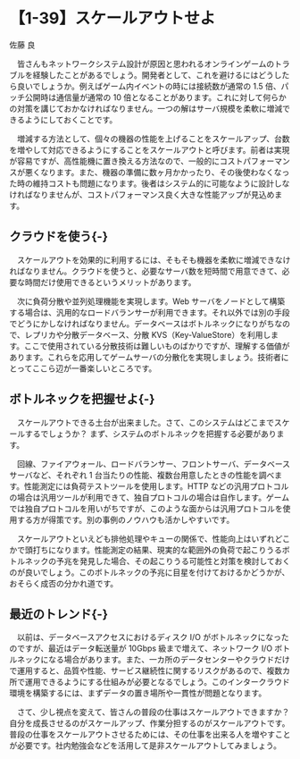 # 【1-39】スケールアウトせよ

<div class="author">佐藤 良</div>

　皆さんもネットワークシステム設計が原因と思われるオンラインゲームのトラブルを経験したことがあるでしょう。開発者として、これを避けるにはどうしたら良いでしょうか。例えばゲーム内イベントの時には接続数が通常の 1.5 倍、パッチ公開時は通信量が通常の 10 倍となることがあります。これに対して何らかの対策を講じておかなければなりません。一つの解はサーバ規模を柔軟に増減できるようにしておくことです。

　増減する方法として、個々の機器の性能を上げることをスケールアップ、台数を増やして対応できるようにすることをスケールアウトと呼びます。前者は実現が容易ですが、高性能機に置き換える方法なので、一般的にコストパフォーマンスが悪くなります。また、機器の準備に数ヶ月かかったり、その後使わなくなった時の維持コストも問題になります。後者はシステム的に可能なように設計しなければなりませんが、コストパフォーマンス良く大きな性能アップが見込めます。

## クラウドを使う{-}

　スケールアウトを効果的に利用するには、そもそも機器を柔軟に増減できなければなりません。クラウドを使うと、必要なサーバ数を短時間で用意できて、必要な時間だけ使用できるというメリットがあります。

　次に負荷分散や並列処理機能を実現します。Web サーバをノードとして構築する場合は、汎用的なロードバランサーが利用できます。それ以外では別の手段でどうにかしなければなりません。データベースはボトルネックになりがちなので、レプリカや分散データベース、分散 KVS（Key-ValueStore）を利用します。ここで使用されている分散技術は難しいものばかりですが、理解する価値があります。これらを応用してゲームサーバの分散化を実現しましょう。技術者にとってここら辺が一番楽しいところです。

## ボトルネックを把握せよ{-}

　スケールアウトできる土台が出来ました。さて、このシステムはどこまでスケールするでしょうか？ まず、システムのボトルネックを把握する必要があります。

　回線、ファイアウォール、ロードバランサー、フロントサーバ、データベースサーバなど、それぞれ 1 台当たりの性能、複数台用意したときの性能を調べます。性能測定には負荷テストツールを使用します。HTTP などの汎用プロトコルの場合は汎用ツールが利用できて、独自プロトコルの場合は自作します。ゲームでは独自プロトコルを用いがちですが、このような面からは汎用プロトコルを使用する方が得策です。別の事例のノウハウも活かしやすいです。

　スケールアウトといえども排他処理やキューの関係で、性能向上はいずれどこかで頭打ちになります。性能測定の結果、現実的な範囲外の負荷で起こりうるボトルネックの予兆を発見した場合、その起こりうる可能性と対策を検討しておくのが良いでしょう。このボトルネックの予兆に目星を付けておけるかどうかが、おそらく成否の分かれ道です。

## 最近のトレンド{-}

　以前は、データベースアクセスにおけるディスク I/O がボトルネックになったのですが、最近はデータ転送量が 10Gbps 級まで増えて、ネットワーク I/O ボトルネックになる場合があります。また、一カ所のデータセンターやクラウドだけで運用すると、品質や性能、サービス継続性に関するリスクがあるので、複数カ所で運用できるようにする仕組みが必要となるでしょう。このインタークラウド環境を構築するには、まずデータの置き場所や一貫性が問題となります。

　さて、少し視点を変えて、皆さんの普段の仕事はスケールアウトできますか？ 自分を成長させるのがスケールアップ、作業分担するのがスケールアウトです。普段の仕事をスケールアウトさせるためには、その仕事を出来る人を増やすことが必要です。社内勉強会などを活用して是非スケールアウトしてみましょう。

